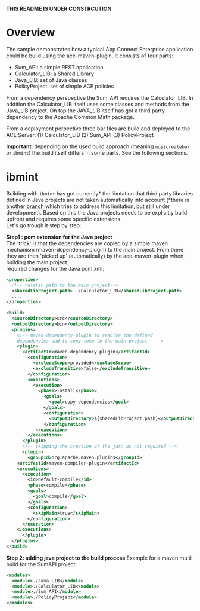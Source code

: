 **THIS README IS UNDER CONSTRCUTION** 


# Overview 
The sample demonstrates how a typical App Connect Enterprise application could be build using the ace-maven-plugin. 
It consists of four parts:  
 
- Sum_API: a simple REST application 
- Calculator_LIB: a Shared Library 
- Java_LIB: set of Java classes
- PolicyProject: set of simple ACE policies

From a dependency perspective the Sum_API requires the Calculator_LIB. In addition the Calculator_LIB itself 
uses some classes and methods from the Java_LIB project. On top the JAVA_LIB itself has got a third party dependency to the Apache Common Math package. 

From a deployment perpective three bar files are build and deployed to the ACE Server: 
(1) Calculator_LIB 
(2) Sum_API 
(3) PolicyProject

**Important**: depending on the used build approach (meaning `mqsicreatebar` or `ibmint`) the build itself differs in some parts. 
See the following sections. 

# ibmint 
Building with `ibmint` has got currently* the liimtation that third party libraries defined in Java projects are not taken automatically into account (*there is another [branch](https://github.com/ChrWeissDe/ace-maven-plugin/tree/jeka) which tries to address this limitation, but still under development).
Based on this the Java projects needs to be explicitly build upfront and requires some specific extensions.      
Let's go trough it step by step: 

**Step1 : pom extension for the Java project**     
The 'trick' is that the dependencies are copied by a simple maven mechanism (maven-dependency-plugin) to the main project. From there they are then 'picked up' (automatically) by the ace-maven-plugin when building the main project.    
required changes for the Java pom.xml: 

```xml
<properties>
  <!-- relativ path to the main project--> 
  <sharedLibProject.path>../Calculator_LIB</sharedLibProject.path>
  .... 
</properties>
 
<build>
  <sourceDirectory>src</sourceDirectory>
  <outputDirectory>bin</outputDirectory>
  <plugins>
    <!-- maven-dependency-plugin to resolve the defined
    dependencies and to copy them to the main project   --> 
    <plugin>
      <artifactId>maven-dependency-plugin</artifactId>
        <configuration>
          <excludeScope>provided</excludeScope>
          <excludeTransitive>false</excludeTransitive>
        </configuration>
        <executions>
          <execution>
            <phase>install</phase>
              <goals>
                <goal>copy-dependencies</goal>
              </goals>
              <configuration>
                <outputDirectory>${sharedLibProject.path}</outputDirectory>
              </configuration>
           </execution>
        </executions>
      </plugin>
      <!-- skipping the creation of the jar; as not required --> 
      <plugin>
        <groupId>org.apache.maven.plugins</groupId>
	<artifactId>maven-compiler-plugin</artifactId>
	<executions>
	  <execution>
	    <id>default-compile</id>
	    <phase>compile</phase>
	    <goals>
	      <goal>compile</goal>
	    </goals>
	    <configuration>
	      <skipMain>true</skipMain> 
	    </configuration>
	  </execution>
	</executions>
      </plugin>
  </plugins>
</build>
```
    
**Step 2: adding java project to the build process** 
Example for a maven multi build for the SumAPI project: 

```xml
<modules>
  <module>./Java_LIB</module>
  <module>./Calculator_LIB</module>
  <module>./Sum_API</module>
  <module>./PolicyProject</module>
</modules>
```




